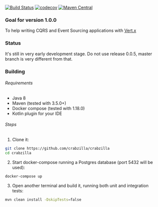 [![Build Status](https://travis-ci.org/crabzilla/crabzilla.svg?branch=master)](https://travis-ci.org/crabzilla/crabzilla)
[![codecov](https://codecov.io/gh/crabzilla/crabzilla/branch/master/graph/badge.svg)](https://codecov.io/gh/crabzilla/crabzilla)
[![Maven Central](https://maven-badges.herokuapp.com/maven-central/io.github.crabzilla/crabzilla/badge.svg)](http://search.maven.org/#artifactdetails%7Cio.github.crabzilla%7Ccrabzilla%7C0.0.5%7C)

### Goal for version 1.0.0

To help writing CQRS and Event Sourcing applications with [Vert.x](http://vertx.io/)

### Status

It's still in very early development stage. Do not use release 0.0.5, master branch is very different from that.

### Building

###### Requirements

* Java 8
* Maven (tested with 3.5.0+)
* Docker compose (tested with 1.18.0)
* Kotlin plugin for your IDE

###### Steps

1. Clone it:

```bash
git clone https://github.com/crabzilla/crabzilla
cd crabzilla
```

2. Start docker-compose running a Postgres database (port 5432 will be used):

```bash
docker-compose up
```

3. Open another terminal and build it, running both unit and integration tests:

```bash
mvn clean install -DskipTests=false
```




